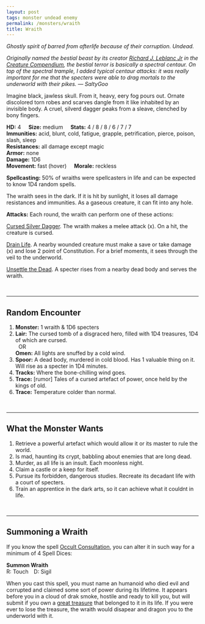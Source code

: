 ```yaml
---
layout: post
tags: monster undead enemy
permalink: /monsters/wraith
title: Wraith
---
```


*Ghostly spirit of barred from afterlife because of their corruption. Undead.*

<span class="alchemy"> *Originally named the bestial beast by its creator [Richard J. Leblanc Jr](http://savevsdragon.blogspot.com/) in the [Creature Compendium](https://www.drivethrurpg.com/product/147588/CC1-Creature-Compendium), the bestial terror is basically a spectral centaur. On top of the spectral trample, I added typical centaur attacks: it was really important for me that the specters were able to drag mortals to the underworld with their pikes. — SaltyGoo* </span>

Imagine black, jawless skull. From it, heavy, eery fog pours out. Ornate discolored torn robes and scarves dangle from it like inhabited by an invisible body. A cruel, silverd dagger peaks from a sleave, clenched by bony fingers.

**HD:** 4  &nbsp; &nbsp;  **Size:** medium &nbsp; &nbsp; **Stats:** 4 / 8 / 8 / 6 / 7 / 7  <br>
**Immunities:** acid, blunt, cold, fatigue, grapple, petrification, pierce, poison, slash, sleep<br>
**Resistances:** all damage except magic <br>
**Armor:** none <br>
**Damage:** 1D6 <br>
**Movement:** fast (hover) &nbsp; &nbsp; **Morale:** reckless <br>

**Spellcasting:** 50% of wraiths were spellcasters in life and can be expected to know 1D4 random spells.

The wraith sees in the dark. If it is hit by sunlight, it loses all damage resistances and immunities. As a gaseous creature, it can fit into any hole.

**Attacks:** Each round, the wraith can perform one of these actions:

<ins>Cursed Silver Dagger</ins>. The wraith makes a melee attack (x). On a hit, the creature is cursed.

<ins>Drain Life</ins>. A nearby wounded creature must make a save or take damage (x) and lose 2 point of Constitution. For a brief moments, it sees through the veil to the underworld.

<ins>Unsettle the Dead</ins>. A specter rises from a nearby dead body and serves the wraith.
 
<br>

---

## Random Encounter

1. **Monster:** 1 wraith & 1D6 specters
1. **Lair:** The cursed tomb of a disgraced hero, filled with 1D4 treasures, 1D4 of which are cursed. <br>	&nbsp; OR <br>	**Omen:** All lights are snuffed by a cold wind.
1. **Spoor:** A dead body, murdered in cold blood. Has 1 valuable thing on it. Will rise as a specter in 1D4 minutes.
1. **Tracks:** Where the bone-chilling wind goes.
1. **Trace:** [rumor] Tales of a cursed artefact of power, once held by the kings of old.
1. **Trace:** Temperature colder than normal.

<br>

---

## What the Monster Wants

1. Retrieve a powerful artefact which would allow it or its master to rule the world.
1. Is mad, haunting its crypt, babbling about enemies that are long dead.
1. Murder, as all life is an insult. Each moonless night.
1. Claim a castle or a keep for itself.
1. Pursue its forbidden, dangerous studies. Recreate its decadant life with a court of specters.
1. Train an apprentice in the dark arts, so it can achieve what it couldnt in life. 

<br>

---

## Summoning a Wraith

If you know the spell [Occult Consultation](https://saltygoo.github.io/2020/11/13/occult-consultation/), you can alter it in such way for a minimum of 4 Spell Dices:

**Summon Wraith** <br>
R: Touch D: Sigil

When you cast this spell, you must name an humanoid who died evil and corrupted and claimed some sort of power during its lifetime. It appears before you in a cloud of drak smoke, hostile and ready to kill you, but will submit if you own a [great treasure](https://saltygoo.github.io/2020/11/10/extra-rules/#treasures) that belonged to it in its life. If you were ever to lose the treasure, the wraith would disapear and dragon you to the underworld with it.
